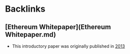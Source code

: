 
# Backlinks
## [Ethereum Whitepaper](Ethereum Whitepaper.md)
- This introductory paper was originally published in [2013](2013.md)

